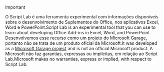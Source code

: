 > [!IMPORTANT]
> <span data-ttu-id="d5476-101">O Script Lab é uma ferramenta experimental com informações disponíveis sobre o desenvolvimento de Suplementos do Office, nos aplicativos Excel, Word e PowerPoint.</span><span class="sxs-lookup"><span data-stu-id="d5476-101">Script Lab is an experimental tool that you can use to learn about developing Office Add-ins in Excel, Word, and PowerPoint.</span></span> <span data-ttu-id="d5476-102">Desenvolvemos esse recurso como um [projeto do Microsoft Garage](https://www.microsoft.com/en-us/garage/about/), portanto não se trata de um produto oficial da Microsoft.</span><span class="sxs-lookup"><span data-stu-id="d5476-102">It was developed as a [Microsoft Garage project](https://www.microsoft.com/en-us/garage/about/) and is not an official Microsoft product.</span></span> <span data-ttu-id="d5476-103">A Microsoft não faz garantias, expressas ou implícitas, em relação ao Script Lab.</span><span class="sxs-lookup"><span data-stu-id="d5476-103">Microsoft makes no warranties, express or implied, with respect to Script Lab.</span></span>
